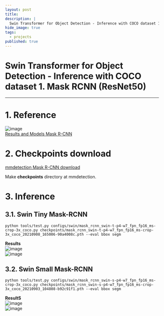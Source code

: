 ```yaml
---
layout: post
title: 
description: |
  Swin Transformer for Object Detection - Inference with COCO dataset 1. Mask RCNN (ResNet50)
hide_image: true
tags:
  - projects
published: true
---
```


# Swin Transformer for Object Detection - Inference with COCO dataset 1. Mask RCNN (ResNet50)
* * *

# 1. Reference
![image](https://user-images.githubusercontent.com/69246778/194818882-60f7ec72-2836-4a4a-ae67-b14813035f8d.png)   
[Results and Models Mask R-CNN](https://github.com/SwinTransformer/Swin-Transformer-Object-Detection#mask-r-cnn)   

# 2. Checkpoints download
[mmdetection Mask R-CNN download](https://github.com/open-mmlab/mmdetection/tree/master/configs/swin#mask-r-cnn)   
   
Make **checkpoints** directory at mmdetection.   

# 3. Inference

## 3.1. Swin Tiny Mask-RCNN
```
python tools/test.py configs/swin/mask_rcnn_swin-t-p4-w7_fpn_fp16_ms-crop-3x_coco.py checkpoints/mask_rcnn_swin-t-p4-w7_fpn_fp16_ms-crop-3x_coco_20210908_165006-90a4008c.pth --eval bbox segm
```   
   
**Results**   
![image](https://user-images.githubusercontent.com/69246778/194819673-4783ff62-9bcd-4680-a173-11d64857f375.png)   
![image](https://user-images.githubusercontent.com/69246778/194819680-77fa2dcc-dfd8-44be-871e-d744c76db8bb.png)   

## 3.2. Swin Small Mask-RCNN
```
python tools/test.py configs/swin/mask_rcnn_swin-s-p4-w7_fpn_fp16_ms-crop-3x_coco.py checkpoints/mask_rcnn_swin-s-p4-w7_fpn_fp16_ms-crop-3x_coco_20210903_104808-b92c91f1.pth --eval bbox segm
```
   
**ResultS**   
![image](https://user-images.githubusercontent.com/69246778/194819859-fd99791e-3901-4d47-b84f-2f3bfb333e98.png)   
![image](https://user-images.githubusercontent.com/69246778/194819879-e417f2f9-992a-4c42-a5c7-12c468fcd022.png)   

